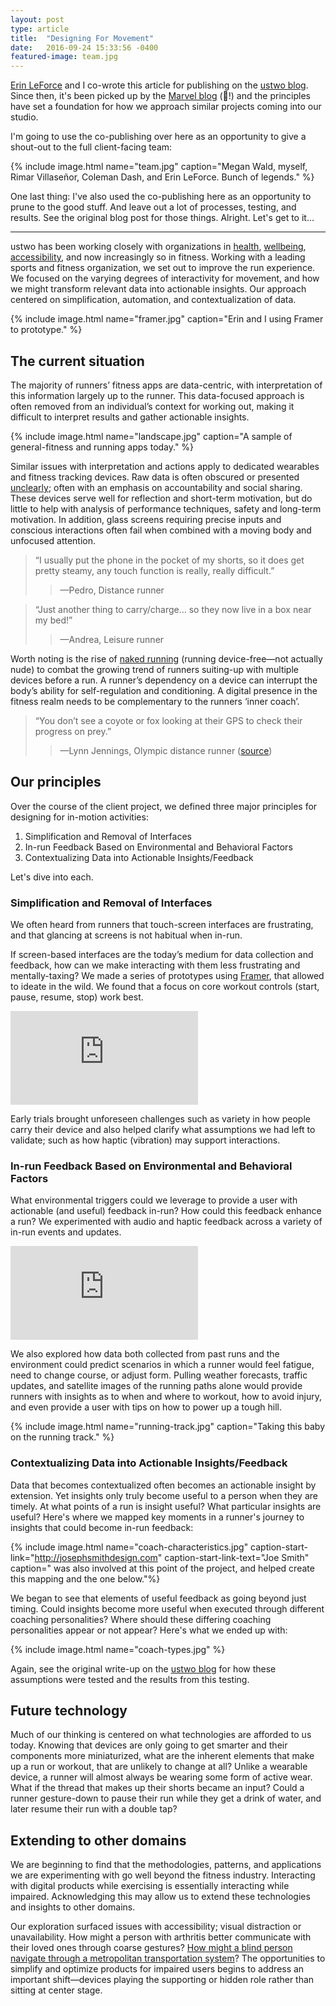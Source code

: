 ```yaml
---
layout: post
type: article
title:  "Designing For Movement"
date:   2016-09-24 15:33:56 -0400
featured-image: team.jpg
---
```


[Erin LeForce](https://twitter.com/ErinLeForce) and I co-wrote this article for publishing on the [ustwo blog](https://ustwo.com/blog/designing-for-movement). Since then, it's been picked up by the [Marvel blog](https://blog.marvelapp.com/designing-for-movement) (🎉!) and the principles have set a foundation for how we approach similar projects coming into our studio.

I'm going to use the co-publishing over here as an opportunity to give a shout-out to the full client-facing team:

{% include image.html name="team.jpg" caption="Megan Wald, myself, Rimar Villaseñor, Coleman Dash, and Erin LeForce. Bunch of legends." %}

One last thing: I've also used the co-publishing here as an opportunity to prune to the good stuff. And leave out a lot of processes, testing, and results. See the original blog post for those things. Alright. Let's get to it...

---

ustwo has been working closely with organizations in [health](http://moodnotes.thriveport.com/), [wellbeing](http://pauseable.com/), [accessibility](http://wayfindr.net/), and now increasingly so in fitness. Working with a leading sports and fitness organization, we set out to improve the run experience. We focused on the varying degrees of interactivity for movement, and how we might transform relevant data into actionable insights. Our approach centered on simplification, automation, and contextualization of data.

{% include image.html name="framer.jpg" caption="Erin and I using Framer to prototype." %}

## The current situation

The majority of runners’ fitness apps are data-centric, with interpretation of this information largely up to the runner. This data-focused approach is often removed from an individual’s context for working out, making it difficult to interpret results and gather actionable insights.

{% include image.html name="landscape.jpg" caption="A sample of general-fitness and running apps today." %}

Similar issues with interpretation and actions apply to dedicated wearables and fitness tracking devices. Raw data is often obscured or presented [unclearly](https://twitter.com/EdwardTufte/status/289208399621672960?); often with an emphasis on accountability and social sharing. These devices serve well for reflection and short-term motivation, but do little to help with analysis of performance techniques, safety and long-term motivation. In addition, glass screens requiring precise inputs and conscious interactions often fail when combined with a moving body and unfocused attention.

> “I usually put the phone in the pocket of my shorts, so it does get pretty steamy, any touch function is really, really difficult.”
> > —Pedro, Distance runner

> “Just another thing to carry/charge… so they now live in a box near my bed!”
> > —Andrea, Leisure runner

Worth noting is the rise of [naked running](https://www.youtube.com/watch?v=TQmXMM1f8mM) (running device-free—not actually nude) to combat the growing trend of runners suiting-up with multiple devices before a run. A runner’s dependency on a device can interrupt the body’s ability for self-regulation and conditioning. A digital presence in the fitness realm needs to be complementary to the runners ‘inner coach’.

> “You don’t see a coyote or fox looking at their GPS to check their progress on prey.”
> > —Lynn Jennings, Olympic distance runner ([source](http://online.wsj.com/articles/how-to-run-nakedand-love-it-1401323053))

## Our principles
Over the course of the client project, we defined three major principles for designing for in-motion activities:

1. Simplification and Removal of Interfaces
2. In-run Feedback Based on Environmental and Behavioral Factors
3. Contextualizing Data into Actionable Insights/Feedback

Let's dive into each.

### Simplification and Removal of Interfaces
We often heard from runners that touch-screen interfaces are frustrating, and that glancing at screens is not habitual when in-run.

If screen-based interfaces are the today’s medium for data collection and feedback, how can we make interacting with them less frustrating and mentally-taxing? We made a series of prototypes using [Framer](http://framer.com), that allowed to ideate in the wild. We found that a focus on core workout controls (start, pause, resume, stop) work best.

<div class="intrinsic-container">
  <iframe src="https://player.vimeo.com/video/151453518" frameborder="0" allowfullscreen=""></iframe>
</div>

Early trials brought unforeseen challenges such as variety in how people carry their device and also helped clarify what assumptions we had left to validate; such as how haptic (vibration) may support interactions.

### In-run Feedback Based on Environmental and Behavioral Factors
What environmental triggers could we leverage to provide a user with actionable (and useful) feedback in-run? How could this feedback enhance a run? We experimented with audio and haptic feedback across a variety of in-run events and updates.

<div class="intrinsic-container">
  <iframe src="https://player.vimeo.com/video/151435603" frameborder="0" allowfullscreen=""></iframe>
</div>

We also explored how data both collected from past runs and the environment could predict scenarios in which a runner would feel fatigue, need to change course, or adjust form. Pulling weather forecasts, traffic updates, and satellite images of the running paths alone would provide runners with insights as to when and where to workout, how to avoid injury, and even provide a user with tips on how to power up a tough hill.

{% include image.html name="running-track.jpg" caption="Taking this baby on the running track." %}

### Contextualizing Data into Actionable Insights/Feedback
Data that becomes contextualized often becomes an actionable insight by extension. Yet insights only truly become useful to a person when they are timely. At what points of a run is insight useful? What particular insights are useful? Here's where we mapped key moments in a runner's journey to insights that could become in-run feedback:

{% include image.html name="coach-characteristics.jpg" caption-start-link="http://josephsmithdesign.com" caption-start-link-text="Joe Smith" caption=" was also involved at this point of the project, and helped create this mapping and the one below."%}

We began to see that elements of useful feedback as going beyond just timing. Could insights become more useful when executed through different coaching personalities? Where should these differing coaching personalities appear or not appear? Here's what we ended up with:

{% include image.html name="coach-types.jpg" %}

Again, see the original write-up on the [ustwo blog](https://ustwo.com/blog/designing-for-movement) for how these assumptions were tested and the results from this testing.

## Future technology
Much of our thinking is centered on what technologies are afforded to us today. Knowing that devices are only going to get smarter and their components more miniaturized, what are the inherent elements that make up a run or workout, that are unlikely to change at all? Unlike a wearable device, a runner will almost always be wearing some form of active wear. What if the thread that makes up their shorts became an input? Could a runner gesture-down to pause their run while they get a drink of water, and later resume their run with a double tap?

## Extending to other domains
We are beginning to find that the methodologies, patterns, and applications we are experimenting with go well beyond the fitness industry. Interacting with digital products while exercising is essentially interacting while impaired. Acknowledging this may allow us to extend these technologies and insights to other domains.

Our exploration surfaced issues with accessibility; visual distraction or unavailability. How might a person with arthritis better communicate with their loved ones through coarse gestures? [How might a blind person navigate through a metropolitan transportation system](http://www.wayfindr.net/)? The opportunities to simplify and optimize products for impaired users begins to address an important shift—devices playing the supporting or hidden role rather than sitting at center stage.
